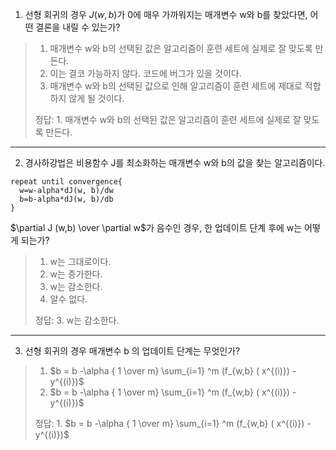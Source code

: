 1. 선형 회귀의 경우 $J(w, b)$가 0에 매우 가까워지는 매개변수 w와 b를 찾았다면, 어떤 결론을 내릴 수 있는가?
> 1. 매개변수 w와 b의 선택된 값은 알고리즘이 훈련 세트에 실제로 잘 맞도록 만든다.
> 2. 이는 결코 가능하지 않다. 코드에 버그가 있을 것이다.
> 3. 매개변수 w와 b의 선택된 값으로 인해 알고리즘이 훈련 세트에 제대로 적합하지 않게 될 것이다.
>
> 정답: 1. 매개변수 w와 b의 선택된 값은 알고리즘이 훈련 세트에 실제로 잘 맞도록 만든다.

---

2. 경사하강법은 비용함수 J를 최소화하는 매개변수 w와 b의 값을 찾는 알고리즘이다.
```
repeat until convergence{
  w=w-alpha*dJ(w, b)/dw
  b=b-alpha*dJ(w, b)/db
}
```
$\partial J (w,b) \over \partial w$가 음수인 경우, 한 업데이트 단계 후에 w는 어떻게 되는가?
> 1. w는 그대로이다.
> 2. w는 증가한다.
> 3. w는 감소한다.
> 4. 알수 없다.
>
> 정답: 3. w는 감소한다.

---

3. 선형 회귀의 경우 매개변수 b 의 업데이트 단계는 무엇인가?
> 1. $b = b -\alpha { 1 \over m} \sum_{i=1} ^m (f_{w,b} ( x^{(i)}) - y^{(i)})$
> 2. $b = b -\alpha { 1 \over m} \sum_{i=1} ^m (f_{w,b} ( x^{(i)}) - y^{(i)})$
>
> 정답: 1. $b = b -\alpha { 1 \over m} \sum_{i=1} ^m (f_{w,b} ( x^{(i)}) - y^{(i)})$
